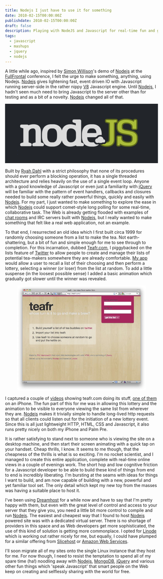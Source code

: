 ```yaml
---
title: Nodejs I just have to use it for something
date: 2010-02-15T00:00:00Z
publishdate: 2010-02-15T00:00:00Z
draft: false
description: Playing with NodeJS and Javascript for real-time fun and games.
tags:
  - javascript
  - mashups
  - jquery
  - nodejs
---
```


A little while ago, inspired by <a href="http://simonwillison.net/2009/Nov/23/node/">Simon Willison</a>'s demo of <a href="http://nodesjs.org">Nodejs</a> at the <a href="http://2009.full-frontal.org/">FullFrontal</a> conference, I felt the urge to make something, anything, using Nodejs. <a href="http://nodesjs.org">Nodejs</a> gives lightening fast, event driven IO with Javascript running server-side in the rather nippy <a href="http://code.google.com/p/v8/">V8</a> Javascript engine. Until <a href="http://nodesjs.org">Nodejs</a>, I hadn't seen much need to bring Javascript to the server other than for testing and as a bit of a novelty. <a href="http://nodesjs.org">Nodejs</a> changed all of that.

<!--more-->

<img src="/images/nodejs.png" alt="">


<p>
    Built by <a href="http://tinyclouds.org/">Ryah Dahl</a> with a strict philosophy that none of its procedures should ever perform a blocking operation, it has a single threaded architecture and relies heavily on the use of a single event loop. Anyone with a good knowledge of Javascript or even just a familiarity with <a href="http://jquery.com">jQuery</a> will be familiar with the pattern of event handlers, callbacks and closures needed to build some really rather powerful things, quickly and easily with <a href="http://nodesjs.org">Nodejs</a>. For my part, I just wanted to make something to explore the ease in which <a href="http://nodesjs.org">Nodejs</a> could support comet-style long polling for some real-time, collaborative task. The Web is already getting flooded with examples of <a href="http://chat.nodejs.org/">chat rooms</a> and IRC servers built with <a href="http://nodesjs.org">Nodejs</a>, but I really wanted to make something that felt like a real web application, not an example.
</p>
<p>
    To that end, I resurrected an old idea which I first built circa 1999 for randomly choosing someone from a list to make the tea. Not earth-shattering, but a bit of fun and simple enough for me to see through to completion. For this incarnation, dubbed <a href="http://teafr.com">Teafr.com</a>, I piggybacked on the lists feature of <a href="http://twitter.com/philhawksworth/tea-buddies">Twitter</a> to allow people to create and manage their lists of potential tea-makers somewhere they are already comfortable. <a href="http://teafr.com">My app</a> would allow a user to recall a list of their choosing and then perform a lottery, selecting a winner (or loser) from the list at random. To add a little suspense (in the loosest possible sense) I added a basic animation which gradually got slower until the winner was revealed.
</p>
<figure><img src="/images/teafr-tea-rotas-from-twitter-lists.jpg" /></figure>
<p>
    I captured a couple of <a href="http://www.vimeo.com/8144420">videos</a> showing teafr.com doing its stuff, <a href="http://www.vimeo.com/8457609">one of them</a> on an iPhone. The fun part of this for me was in allowing this lottery and the animation to be visible to everyone viewing the same list from wherever they are. <a href="http://nodesjs.org">Nodejs</a> makes it trivially simple to handle long-lived http requests so that all clients could listen out for the initiation of a new lottery event. Since this is all just lightweight HTTP, HTML, CSS and Javascript, it also runs pretty nicely on both my iPhone and Palm Pre.
</p>
<p>
    It is rather satisfying to stand next to someone who is viewing the site on a desktop machine, and then start their screen animating with a quick tap on your handset. Cheap thrills, I know. It seems to me though, that the cheapness of the thrills is what is so exciting. I'm no rocket scientist, and I managed to create this entire application, complete with real-time online views in a couple of evenings work. The short hop and low cognitive friction for a Javascript developer to be able to build these kind of things from end to end is incredibly liberating. I'm bursting at the seams with ideas for things I want to build, and am now capable of building with a new, powerful and yet familiar tool set. The only detail which kept my new toy from the masses was having a suitable place to host it.
</p>
<p>
    I've been using <a href="http://www.dreamhost.com/r.cgi?381199">Dreamhost</a> for a while now and have to say that I'm pretty happy with them, but even with the great level of control and access to your server that they give you, you need a little bit more control to compile and run <a href="http://nodesjs.org">Nodejs</a>. The easiest and cheapest way that I found to host <a href="http://nodesjs.org">Nodejs</a> powered site was with a dedicated virtual server. There is no shortage of providers in this space and as Web developers get more sophisticated, the use of this kind of solution is getting more commonplace. I opted for <a href="http://www.linode.com/?r=afc3f1becba08eb0ab33f62818cc90f396979563">Linode</a> which is working out rather nicely for me, but equally, I could have plumped for a similar offering from <a href="http://www.slicehost.com/">Slicehost</a> or <a href="http://aws.amazon.com/">Amazon Web Services</a>.
</p>
<p>
    I'll soon migrate all of my sites onto the single Linux instance that they host for me. For now though, I need to resist the temptation to spend all of my spare time (ha!) noodling away with <a href="http://nodesjs.org">Nodejs</a>, <a href="http://www.mongodb.org">MongoDB</a>, <a href="http://jquery.com">jQuery</a> and various other fun things which 'speak Javascript' that smart people on the Web keep on creating and selflessly sharing with the world for free.
</p>




